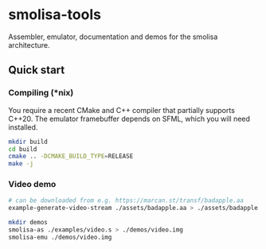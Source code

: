 # smolisa-tools

Assembler, emulator, documentation and demos for the smolisa architecture.

## Quick start

### Compiling (*nix)

You require a recent CMake and C++ compiler that partially supports C++20.
The emulator framebuffer depends on SFML, which you will need installed.

```sh
mkdir build
cd build
cmake .. -DCMAKE_BUILD_TYPE=RELEASE
make -j
```

### Video demo

```sh
# can be downloaded from e.g. https://marcan.st/transf/badapple.aa
example-generate-video-stream ./assets/badapple.aa > ./assets/badapple.bin

mkdir demos
smolisa-as ./examples/video.s > ./demos/video.img
smolisa-emu ./demos/video.img
```
